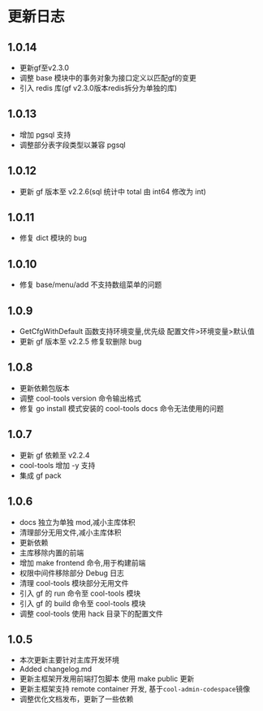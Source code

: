 # 更新日志

## 1.0.14

- 更新gf至v2.3.0
- 调整 base 模块中的事务对象为接口定义以匹配gf的变更
- 引入 redis 库(gf v2.3.0版本redis拆分为单独的库)

## 1.0.13

- 增加 pgsql 支持
- 调整部分表字段类型以兼容 pgsql

## 1.0.12

- 更新 gf 版本至 v2.2.6(sql 统计中 total 由 int64 修改为 int)

## 1.0.11

- 修复 dict 模块的 bug

## 1.0.10

- 修复 base/menu/add 不支持数组菜单的问题

## 1.0.9

- GetCfgWithDefault 函数支持环境变量,优先级 配置文件>环境变量>默认值
- 更新 gf 版本至 v2.2.5 修复软删除 bug

## 1.0.8

- 更新依赖包版本
- 调整 cool-tools version 命令输出格式
- 修复 go install 模式安装的 cool-tools docs 命令无法使用的问题

## 1.0.7

- 更新 gf 依赖至 v2.2.4
- cool-tools 增加 -y 支持
- 集成 gf pack

## 1.0.6

- docs 独立为单独 mod,减小主库体积
- 清理部分无用文件,减小主库体积
- 更新依赖
- 主库移除内置的前端
- 增加 make frontend 命令,用于构建前端
- 权限中间件移除部分 Debug 日志
- 清理 cool-tools 模块部分无用文件
- 引入 gf 的 run 命令至 cool-tools 模块
- 引入 gf 的 build 命令至 cool-tools 模块
- 调整 cool-tools 使用 hack 目录下的配置文件

## 1.0.5

- 本次更新主要针对主库开发环境
- Added changelog.md
- 更新主框架开发用前端打包脚本 使用 make public 更新
- 更新主框架支持 remote container 开发, 基于`cool-admin-codespace`镜像
- 调整优化文档发布，更新了一些依赖
